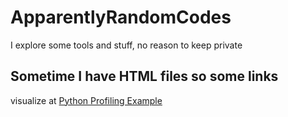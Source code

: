 # ApparentlyRandomCodes
I explore some tools and stuff, no reason to keep private

## Sometime I have HTML files so some links
visualize at [Python Profiling Example](https://Gruntrexpewrus.github.io/ApparentlyRandomCodes/profiling_output_prof_view.html)